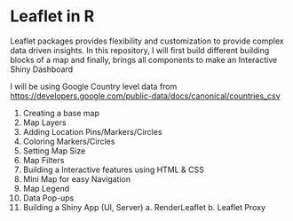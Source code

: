# Leaflet in R

Leaflet packages provides flexibility and customization to provide complex data driven insights.
In this repository, I will first build different building blocks of a map and finally, brings all components to make an Interactive Shiny Dashboard

I will be using Google Country level data from https://developers.google.com/public-data/docs/canonical/countries_csv

1. Creating a base map
2. Map Layers
3. Adding Location Pins/Markers/Circles
4. Coloring Markers/Circles
5. Setting Map Size
6. Map Filters
7. Building a Interactive features using HTML & CSS
8. Mini Map for easy Navigation
9. Map Legend
10. Data Pop-ups
11. Building a Shiny App (UI, Server)
    a. RenderLeaflet
    b. Leaflet Proxy
